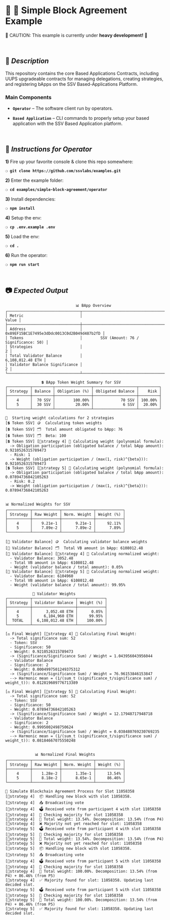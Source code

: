 # :construction_worker: :closed_lock_with_key: __Simple Block Agreement Example__

:construction: CAUTION: This example is currently under **heavy development!** :construction:

&nbsp;

## :book: _Description_

This repository contains the core Based Applications Contracts, including UUPS upgradeable contracts for managing delegations, creating strategies, and registering bApps on the SSV Based-Applications Platform. 

### **Main Components**

- **`Operator`** – The software client run by operators.
  
- **`Based Application`** – CLI commands to properly setup your based application with the SSV Based Application platform.

&nbsp;

## :page_with_curl: _Instructions for Operator_

**1)** Fire up your favorite console & clone this repo somewhere:

__`❍ git clone https://github.com/ssvlabs/examples.git`__

**2)** Enter the example folder:

__`❍ cd examples/simple-block-agreement/operator`__

**3)** Install dependencies:

__`❍ npm install`__

**4)** Setup the env:

__`❍ cp .env.example .env`__

**5)** Load the env:

__`❍ cd .`__

**6)** Run the operator:

__`❍ npm run start`__

&nbsp;

## :camera: _Expected Output_


```console
                               📊 BApp Overview                                
┌────────────────────────────────┬────────────────────────────────────────────┐
│ Metric                         │                                      Value │
├────────────────────────────────┼────────────────────────────────────────────┤
│ Address                        │ 0x89EF15BC1E7495e3dDdc0013C0d2B049d487b2fD │
│ Tokens                         │        SSV (Amount: 76 / Significance: 50) │
│ Strategies                     │                                          2 │
│ Total Validator Balance        │                           6,108,012.48 ETH │
│ Validator Balance Significance │                                          2 │
└────────────────────────────────┴────────────────────────────────────────────┘

                💲 BApp Token Weight Summary for SSV                 
┌──────────┬─────────┬────────────────┬───────────────────┬─────────┐
│ Strategy │ Balance │ Obligation (%) │ Obligated Balance │    Risk │
├──────────┼─────────┼────────────────┼───────────────────┼─────────┤
│    4     │  70 SSV │        100.00% │            70 SSV │ 100.00% │
│    5     │  30 SSV │         20.00% │             6 SSV │  20.00% │
└──────────┴─────────┴────────────────┴───────────────────┴─────────┘

🚀  Starting weight calculations for 2 strategies
[💲 Token SSV] 🪙  Calculating token weights
[💲 Token SSV] 🗂️  Total amount obligated to bApp: 76
[💲 Token SSV] 🗂️  Beta: 100
[💲 Token SSV] [🧍strategy 4] 🧮 Calculating weight (polynomial formula):
  -> Obligation participation (obligated balance / total bApp amount): 0.9210526315789473
  - Risk: 1
  -> Weight (obligation participation / (max(1, risk)^{beta})): 0.9210526315789473
[💲 Token SSV] [🧍strategy 5] 🧮 Calculating weight (polynomial formula):
  -> Obligation participation (obligated balance / total bApp amount): 0.07894736842105263
  - Risk: 0.2
  -> Weight (obligation participation / (max(1, risk)^{beta})): 0.07894736842105263

                           
📊 Normalized Weights for SSV                           
┌──────────┬────────────┬──────────────┬────────────┐
│ Strategy │ Raw Weight │ Norm. Weight │ Weight (%) │
├──────────┼────────────┼──────────────┼────────────┤
│    4     │    9.21e-1 │      9.21e-1 │     92.11% │
│    5     │    7.89e-2 │      7.89e-2 │      7.89% │
└──────────┴────────────┴──────────────┴────────────┘

[🔑 Validator Balance] 🪙  Calculating validator balance weights
[🔑 Validator Balance] 🗂️  Total VB amount in bApp: 6108012.48
[🔑 Validator Balance] [🧍strategy 4] 🧮 Calculating normalized weight:
  - Validator Balance: 3052.48
  - Total VB amount in bApp: 6108012.48
  - Weight (validator balance / total amount): 0.05%
[🔑 Validator Balance] [🧍strategy 5] 🧮 Calculating normalized weight:
  - Validator Balance: 6104960
  - Total VB amount in bApp: 6108012.48
  - Weight (validator balance / total amount): 99.95%

            🔑 Validator Weights             
┌──────────┬───────────────────┬────────────┐
│ Strategy │ Validator Balance │ Weight (%) │
├──────────┼───────────────────┼────────────┤
│    4     │      3,052.48 ETH │      0.05% │
│    5     │     6,104,960 ETH │     99.95% │
│  TOTAL   │  6,108,012.48 ETH │    100.00% │
└──────────┴───────────────────┴────────────┘

[⚖️ Final Weight] [🧍strategy 4] 🧮 Calculating Final Weight:
  -> Total significance sum: 52
  - Token: SSV
  - Significance: 50
  - Weight: 0.9210526315789473
  -> (Significance/Significance Sum) / Weight = 1.043956043956044
  - Validator Balance
  - Significance: 2
  - Weight: 0.0004997501249375312
  -> (Significance/Significance Sum) / Weight = 76.96153846153847
  --> Harmonic mean = (1/(sum_t (significance_t/significance sum) / weight_t)): 0.012819609776713389

[⚖️ Final Weight] [🧍strategy 5] 🧮 Calculating Final Weight:
  -> Total significance sum: 52
  - Token: SSV
  - Significance: 50
  - Weight: 0.07894736842105263
  -> (Significance/Significance Sum) / Weight = 12.17948717948718
  - Validator Balance
  - Significance: 2
  - Weight: 0.9995002498750624
  -> (Significance/Significance Sum) / Weight = 0.038480769230769235
  --> Harmonic mean = (1/(sum_t (significance_t/significance sum) / weight_t)): 0.08184667075550248


             📊 Normalized Final Weights             
┌──────────┬────────────┬──────────────┬────────────┐
│ Strategy │ Raw Weight │ Norm. Weight │ Weight (%) │
├──────────┼────────────┼──────────────┼────────────┤
│    4     │    1.28e-2 │      1.35e-1 │     13.54% │
│    5     │    8.18e-2 │      8.65e-1 │     86.46% │
└──────────┴────────────┴──────────────┴────────────┘

🚀 Simulate Blockchain Agreement Process for Slot 11058358
[🧍strategy 4]  📦 Handling new block with slot 11058358.
[🧍strategy 4]  📤 Broadcasting vote
[🧍strategy 4]  🗳️ Received vote from participant 4 with slot 11058358
[🧍strategy 4]  📄 Checking majority for slot 11058358
[🧍strategy 4]  🔢 Total weight: 13.54%. Decomposition: 13.54% (from P4)
[🧍strategy 4]  ❌ Majority not yet reached for slot: 11058358
[🧍strategy 5]  🗳️ Received vote from participant 4 with slot 11058358
[🧍strategy 5]  📄 Checking majority for slot 11058358
[🧍strategy 5]  🔢 Total weight: 13.54%. Decomposition: 13.54% (from P4)
[🧍strategy 5]  ❌ Majority not yet reached for slot: 11058358
[🧍strategy 5]  📦 Handling new block with slot 11058358.
[🧍strategy 5]  📤 Broadcasting vote
[🧍strategy 4]  🗳️ Received vote from participant 5 with slot 11058358
[🧍strategy 4]  📄 Checking majority for slot 11058358
[🧍strategy 4]  🔢 Total weight: 100.00%. Decomposition: 13.54% (from P4) + 86.46% (from P5)
[🧍strategy 4]  ✅ Majority found for slot: 11058358. Updating last decided slot.
[🧍strategy 5]  🗳️ Received vote from participant 5 with slot 11058358
[🧍strategy 5]  📄 Checking majority for slot 11058358
[🧍strategy 5]  🔢 Total weight: 100.00%. Decomposition: 13.54% (from P4) + 86.46% (from P5)
[🧍strategy 5]  ✅ Majority found for slot: 11058358. Updating last decided slot.
```